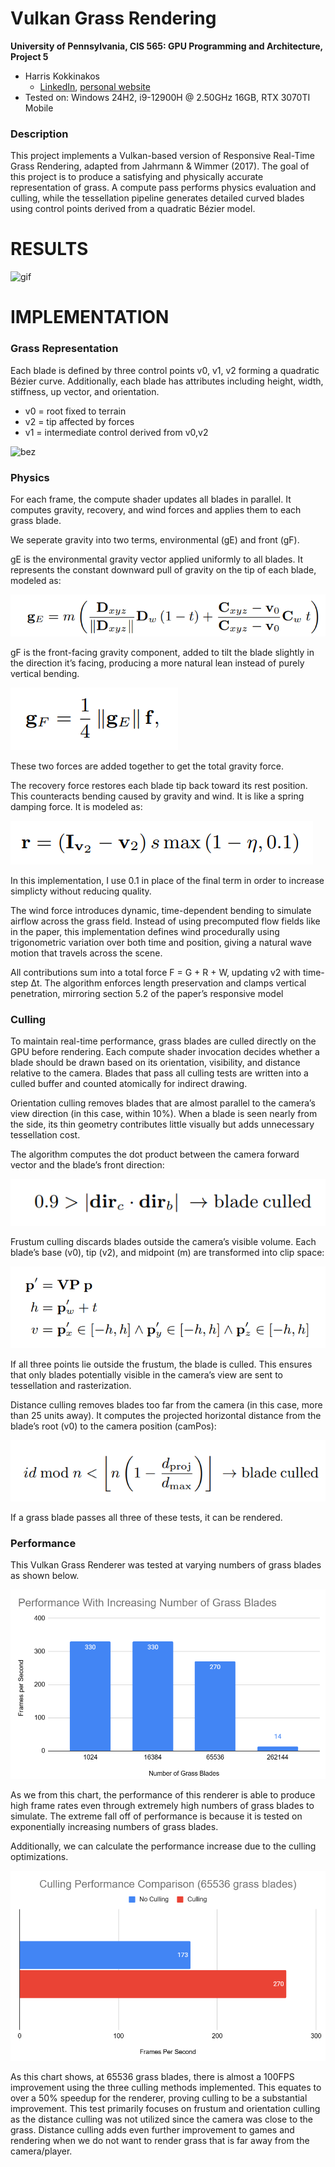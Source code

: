 Vulkan Grass Rendering
==================================

**University of Pennsylvania, CIS 565: GPU Programming and Architecture, Project 5**

* Harris Kokkinakos
  * [LinkedIn](https://www.linkedin.com/in/haralambos-kokkinakos-5311a3210/), [personal website](https://harriskoko.github.io/Harris-Projects/)
* Tested on: Windows 24H2, i9-12900H @ 2.50GHz 16GB, RTX 3070TI Mobile

### Description
This project implements a Vulkan-based version of Responsive Real-Time Grass Rendering, adapted from Jahrmann & Wimmer (2017).
The goal of this project is to produce a satisfying and physically accurate representation of grass.
A compute pass performs physics evaluation and culling, while the tessellation pipeline generates detailed curved blades using control points derived from a quadratic Bézier model.

RESULTS
================
![gif](img/my_grass.gif)

IMPLEMENTATION
================

### Grass Representation
Each blade is defined by three control points v0, v1, v2 forming a quadratic Bézier curve. Additionally, each blade has attributes including height, width, stiffness, up vector, and orientation.
* v0 = root fixed to terrain
* v2 = tip affected by forces
* v1 = intermediate control derived from v0,v2

![bez](img/blade_model.jpg)

### Physics
For each frame, the compute shader updates all blades in parallel. It computes gravity, recovery, and wind forces and applies them to each grass blade.

We seperate gravity into two terms, environmental (gE) and front (gF). 

gE is the environmental gravity vector applied uniformly to all blades.
It represents the constant downward pull of gravity on the tip of each blade, modeled as:

![ge](img/ge.png)

gF is the front-facing gravity component, added to tilt the blade slightly in the direction it’s facing, producing a more natural lean instead of purely vertical bending.

![gf](img/gf.png)

These two forces are added together to get the total gravity force.

The recovery force restores each blade tip back toward its rest position. This counteracts bending caused by gravity and wind. It is like a spring damping force. It is modeled as:

![r](img/r.png)

In this implementation, I use 0.1 in place of the final term in order to increase simplicty without reducing quality.

The wind force introduces dynamic, time-dependent bending to simulate airflow across the grass field.
Instead of using precomputed flow fields like in the paper, this implementation defines wind procedurally using trigonometric variation over both time and position, giving a natural wave motion that travels across the scene.

All contributions sum into a total force F = G + R + W, updating v2 with time-step Δt.
The algorithm enforces length preservation and clamps vertical penetration, mirroring section 5.2 of the paper’s responsive model

### Culling
To maintain real-time performance, grass blades are culled directly on the GPU before rendering.
Each compute shader invocation decides whether a blade should be drawn based on its orientation, visibility, and distance relative to the camera.
Blades that pass all culling tests are written into a culled buffer and counted atomically for indirect drawing.

Orientation culling removes blades that are almost parallel to the camera’s view direction (in this case, within 10%).
When a blade is seen nearly from the side, its thin geometry contributes little visually but adds unnecessary tessellation cost.

The algorithm computes the dot product between the camera forward vector and the blade’s front direction:

![ori](img/ori.png)

Frustum culling discards blades outside the camera’s visible volume.
Each blade’s base (v0), tip (v2), and midpoint (m) are transformed into clip space:

![view](img/frustum.png)

If all three points lie outside the frustum, the blade is culled.
This ensures that only blades potentially visible in the camera’s view are sent to tessellation and rasterization.

Distance culling removes blades too far from the camera (in this case, more than 25 units away).
It computes the projected horizontal distance from the blade’s root (v0) to the camera position (camPos):

![dist](img/dist.png)

If a grass blade passes all three of these tests, it can be rendered. 

### Performance

This Vulkan Grass Renderer was tested at varying numbers of grass blades as shown below.

![p1](img/performance.png)

As we from this chart, the performance of this renderer is able to produce high frame rates even through extremely high numbers of grass blades to simulate. The extreme fall off of performance is because it is tested on exponentially increasing numbers of grass blades. 

Additionally, we can calculate the performance increase due to the culling optimizations. 

![p2](img/culling.png)

As this chart shows, at 65536 grass blades, there is almost a 100FPS improvement using the three culling methods implemented. This equates to over a 50% speedup for the renderer, proving culling to be a substantial improvement. This test primarily focuses on frustum and orientation culling as the distance culling was not utilized since the camera was close to the grass. Distance culling adds even further improvement to games and rendering when we do not want to render grass that is far away from the camera/player.


